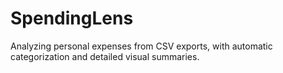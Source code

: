 # SpendingLens
Analyzing personal expenses from CSV exports, with automatic categorization and detailed visual summaries.
